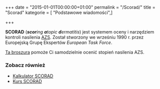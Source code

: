 +++
date = "2015-01-01T00:00:00+01:00"
permalink = "/Scorad/"
title = "Scorad"
kategorie = [ "Podstawowe wiadomości",]

+++

**SCORAD** (***scor**ing **a**topic **d**ermatitis*) jest systemem oceny i narzędziem kontroli nasilenia [AZS](/atopedia/AZS "wikilink"). Został stworzony we wrześniu 1990 r. przez Europejską Grupę Ekspertów *European Task Force*.

[Ta broszura](http://www.fondation-dermatite-atopique.org/sites/default/files/polonaisPo-Scorad.pdf) pomoże Ci samodzielnie ocenić stopień nasilenia AZS.

### Zobacz również

-   [Kalkulator SCORAD](http://adserver.sante.univ-nantes.fr/Compute.html)
-   [Kurs SCORAD](http://adserver.sante.univ-nantes.fr/Scorad_Course/Course.html)
